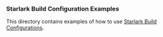 ### Starlark Build Configuration Examples

This directory contains examples of how to use [Starlark Build Configurations](https://docs.bazel.build/versions/master/skylark/config.html).